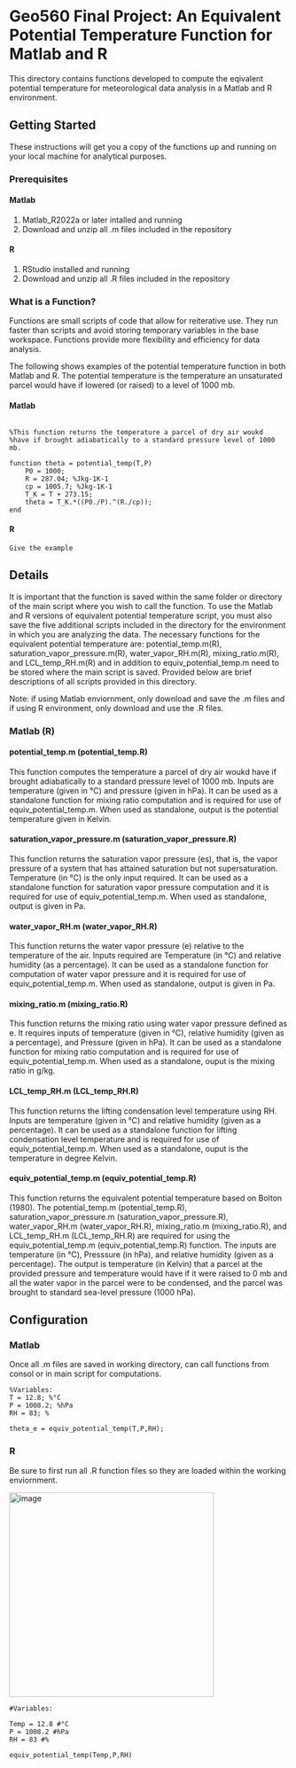 # Geo560 Final Project: An Equivalent Potential Temperature Function for Matlab and R

This directory contains functions developed to compute the eqivalent potential temperature for meteorological data analysis in a Matlab and R environment. 

## Getting Started

These instructions will get you a copy of the functions up and running on your local machine for analytical purposes. 

### Prerequisites

#### Matlab

1. Matlab_R2022a or later intalled and running
2. Download and unzip all .m files included in the repository

#### R 

1. RStudio installed and running
2. Download and unzip all .R files included in the repository

### What is a Function?

Functions are small scripts of code that allow for reiterative use. They run faster than scripts and avoid storing temporary variables in the base workspace. Functions provide more flexibility and efficiency for data analysis.

The following shows examples of the potential temperature function in both Matlab and R. The potential temperature is the temperature an unsaturated parcel would have if lowered (or raised) to a level of 1000 mb.

#### Matlab

```

%This function returns the temperature a parcel of dry air woukd
%have if brought adiabatically to a standard pressure level of 1000 mb.

function theta = potential_temp(T,P)
    P0 = 1000;
    R = 287.04; %Jkg-1K-1
    cp = 1005.7; %Jkg-1K-1
    T_K = T + 273.15;
    theta = T_K.*((P0./P).^(R./cp));
end

```

#### R 

```
Give the example
```

## Details

It is important that the function is saved within the same folder or directory of the main script where you wish to call the function. To use the Matlab and R versions of equivalent potential temperature script, you must also save the five additional scripts included in the directory for the environment in which you are analyzing the data. The necessary functions for the equivalent potential temperature are: potential_temp.m(R), saturation_vapor_pressure.m(R), water_vapor_RH.m(R), mixing_ratio.m(R), and LCL_temp_RH.m(R) and in addition to equiv_potential_temp.m need to be stored where the main script is saved. Provided below are brief descriptions of all scripts provided in this directory. 

Note: if using Matlab enviornment, only download and save the .m files and if using R environment, only download and use the .R files.  

### Matlab (R)

#### potential_temp.m (potential_temp.R)

This function computes the temperature a parcel of dry air woukd have if brought adiabatically to a standard pressure level of 1000 mb. Inputs are temperature (given in °C) and pressure (given in hPa). It can be used as a standalone function for mixing ratio computation and is required for use of equiv_potential_temp.m. When used as standalone, output is the potential temperature given in Kelvin.

#### saturation_vapor_pressure.m (saturation_vapor_pressure.R)

This function returns the saturation vapor pressure (es), that is, the vapor pressure of a system that has attained saturation but not supersaturation. Temperature (in °C) is the only input required. It can be used as a standalone function for saturation vapor pressure computation and it is required for use of equiv_potential_temp.m. When used as standalone, output is given in Pa.

#### water_vapor_RH.m (water_vapor_RH.R)

This function returns the water vapor pressure (e) relative to the temperature of the air. Inputs required are Temperature (in °C) and relative humidity (as a percentage). It can be used as a standalone function for computation of water vapor pressure and it is required for use of equiv_potential_temp.m. When used as standalone, output is given in Pa.


#### mixing_ratio.m (mixing_ratio.R)

This function returns the mixing ratio using water vapor pressure defined as e. It requires inputs of temperature (given in °C), relative humidity (given as a percentage), and Pressure (given in hPa). It can be used as a standalone function for mixing ratio computation and is required for use of equiv_potential_temp.m. When used as a standalone, ouput is the mixing ratio in g/kg.

#### LCL_temp_RH.m (LCL_temp_RH.R)

This function returns the lifting condensation level temperature using RH. Inputs are temperature (given in °C) and relative humidity (given as a percentage). It can be used as a standalone function for lifting condensation level temperature and is required for use of equiv_potential_temp.m. When used as a standalone, ouput is the temperature in degree Kelvin. 

#### equiv_potential_temp.m (equiv_potential_temp.R)

This function returns the equivalent potential temperature based on Bolton (1980). The potential_temp.m (potential_temp.R), saturation_vapor_pressure.m (saturation_vapor_pressure.R), water_vapor_RH.m (water_vapor_RH.R), mixing_ratio.m (mixing_ratio.R), and LCL_temp_RH.m (LCL_temp_RH.R) are required for using the equiv_potential_temp.m (equiv_potential_temp.R) function. The inputs are temperature (in °C), Presssure (in hPa), and relative humidity (given as a percentage). The output is temperature (in Kelvin) that a parcel at the provided pressure and temperature would have if it were raised to 0 mb and all the water vapor in the parcel were to be condensed, and the parcel was brought to standard sea-level pressure (1000 hPa).

## Configuration

### Matlab

Once all .m files are saved in working directory, can call functions from consol or in main script for computations.

```
%Variables:
T = 12.8; %°C
P = 1008.2; %hPa
RH = 83; %

theta_e = equiv_potential_temp(T,P,RH);

```

### R

Be sure to first run all .R function files so they are loaded within the working enviornment.

<img width="369" alt="image" src="https://user-images.githubusercontent.com/122836096/233811581-b45fd7f5-79aa-4c02-9820-83edee1ad55f.png">

```
#Variables:

Temp = 12.8 #°C
P = 1008.2 #hPa
RH = 83 #%

equiv_potential_temp(Temp,P,RH)

```
